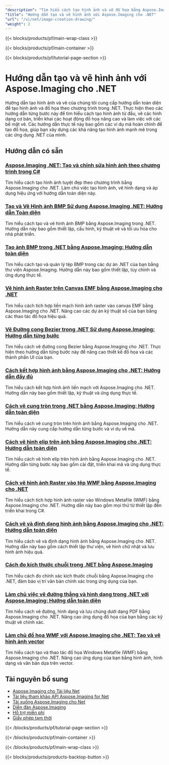 ```yaml
---
"description": "Tìm hiểu cách tạo hình ảnh và vẽ đồ họa bằng Aspose.Imaging cho .NET với hướng dẫn toàn diện về chức năng vẽ cốt lõi."
"title": "Hướng dẫn tạo và vẽ hình ảnh với Aspose.Imaging cho .NET"
"url": "/vi/net/image-creation-drawing/"
"weight": 2
---
```


{{< blocks/products/pf/main-wrap-class >}}

{{< blocks/products/pf/main-container >}}

{{< blocks/products/pf/tutorial-page-section >}}
# Hướng dẫn tạo và vẽ hình ảnh với Aspose.Imaging cho .NET

Hướng dẫn tạo hình ảnh và vẽ của chúng tôi cung cấp hướng dẫn toàn diện để tạo hình ảnh và đồ họa theo chương trình trong .NET. Thực hiện theo các hướng dẫn từng bước này để tìm hiểu cách tạo hình ảnh từ đầu, vẽ các hình dạng cơ bản, triển khai các hoạt động đồ họa nâng cao và làm việc với các bề mặt vẽ. Các hướng dẫn thực tế này bao gồm các ví dụ mã hoàn chỉnh để tạo đồ họa, giúp bạn xây dựng các khả năng tạo hình ảnh mạnh mẽ trong các ứng dụng .NET của mình.

## Hướng dẫn có sẵn

### [Aspose.Imaging .NET: Tạo và chỉnh sửa hình ảnh theo chương trình trong C#](./aspose-imaging-net-create-images-programmatically/)
Tìm hiểu cách tạo hình ảnh tuyệt đẹp theo chương trình bằng Aspose.Imaging cho .NET. Làm chủ việc tạo hình ảnh, vẽ hình dạng và áp dụng hiệu ứng với hướng dẫn toàn diện này.

### [Tạo và Vẽ Hình ảnh BMP Sử dụng Aspose.Imaging .NET: Hướng dẫn Toàn diện](./create-draw-bmp-images-aspose-imaging-net/)
Tìm hiểu cách tạo và vẽ hình ảnh BMP bằng Aspose.Imaging trong .NET. Hướng dẫn này bao gồm thiết lập, cấu hình, kỹ thuật vẽ và tối ưu hóa cho nhà phát triển.

### [Tạo ảnh BMP trong .NET bằng Aspose.Imaging: Hướng dẫn toàn diện](./create-bmp-image-aspose-imaging-dotnet/)
Tìm hiểu cách tạo và quản lý tệp BMP trong các dự án .NET của bạn bằng thư viện Aspose.Imaging. Hướng dẫn này bao gồm thiết lập, tùy chỉnh và ứng dụng thực tế.

### [Vẽ hình ảnh Raster trên Canvas EMF bằng Aspose.Imaging cho .NET](./draw-raster-images-emf-canvas-aspose-imaging-dotnet/)
Tìm hiểu cách tích hợp liền mạch hình ảnh raster vào canvas EMF bằng Aspose.Imaging cho .NET. Nâng cao các dự án kỹ thuật số của bạn bằng các thao tác đồ họa hiệu quả.

### [Vẽ Đường cong Bezier trong .NET Sử dụng Aspose.Imaging: Hướng dẫn từng bước](./draw-bezier-curves-aspose-imaging-net/)
Tìm hiểu cách vẽ đường cong Bezier bằng Aspose.Imaging cho .NET. Thực hiện theo hướng dẫn từng bước này để nâng cao thiết kế đồ họa và các thành phần UI của bạn.

### [Cách kết hợp hình ảnh bằng Aspose.Imaging cho .NET: Hướng dẫn đầy đủ](./combine-images-aspose-imaging-net-guide/)
Tìm hiểu cách kết hợp hình ảnh liền mạch với Aspose.Imaging cho .NET. Hướng dẫn này bao gồm thiết lập, kỹ thuật và ứng dụng thực tế.

### [Cách vẽ cung tròn trong .NET bằng Aspose.Imaging: Hướng dẫn toàn diện](./drawing-arcs-aspose-imaging-net/)
Tìm hiểu cách vẽ cung tròn trên hình ảnh bằng Aspose.Imaging cho .NET. Hướng dẫn này cung cấp hướng dẫn từng bước và ví dụ về mã.

### [Cách vẽ hình elip trên ảnh bằng Aspose.Imaging cho .NET: Hướng dẫn toàn diện](./draw-ellipses-aspose-imaging-net/)
Tìm hiểu cách vẽ hình elip trên hình ảnh bằng Aspose.Imaging cho .NET. Hướng dẫn từng bước này bao gồm cài đặt, triển khai mã và ứng dụng thực tế.

### [Cách vẽ hình ảnh Raster vào tệp WMF bằng Aspose.Imaging cho .NET](./draw-raster-images-wmf-aspose-imaging-net/)
Tìm hiểu cách tích hợp hình ảnh raster vào Windows Metafile (WMF) bằng Aspose.Imaging cho .NET. Hướng dẫn này bao gồm mọi thứ từ thiết lập đến triển khai trong C#.

### [Cách vẽ và định dạng hình ảnh bằng Aspose.Imaging cho .NET: Hướng dẫn toàn diện](./draw-format-images-aspose-imaging-net/)
Tìm hiểu cách vẽ và định dạng hình ảnh bằng Aspose.Imaging cho .NET. Hướng dẫn này bao gồm cách thiết lập thư viện, vẽ hình chữ nhật và lưu hình ảnh hiệu quả.

### [Cách đo kích thước chuỗi trong .NET bằng Aspose.Imaging](./measure-string-dimensions-aspose-imaging-net/)
Tìm hiểu cách đo chính xác kích thước chuỗi bằng Aspose.Imaging cho .NET, đảm bảo vị trí văn bản chính xác trong ứng dụng của bạn.

### [Làm chủ việc vẽ đường thẳng và hình dạng trong .NET với Aspose.Imaging: Hướng dẫn toàn diện](./master-dotnet-drawing-aspose-imaging-lines-shapes/)
Tìm hiểu cách vẽ đường, hình dạng và lưu chúng dưới dạng PDF bằng Aspose.Imaging cho .NET. Nâng cao ứng dụng đồ họa của bạn bằng các kỹ thuật vẽ chính xác.

### [Làm chủ đồ họa WMF với Aspose.Imaging cho .NET: Tạo và vẽ hình ảnh vector](./aspose-imaging-dotnet-create-draw-wmf-graphics/)
Tìm hiểu cách tạo và thao tác đồ họa Windows Metafile (WMF) bằng Aspose.Imaging cho .NET. Nâng cao ứng dụng của bạn bằng hình ảnh, hình dạng và văn bản dựa trên vector.

## Tài nguyên bổ sung

- [Aspose.Imaging cho Tài liệu Net](https://docs.aspose.com/imaging/net/)
- [Tài liệu tham khảo API Aspose.Imaging for Net](https://reference.aspose.com/imaging/net/)
- [Tải xuống Aspose.Imaging cho Net](https://releases.aspose.com/imaging/net/)
- [Diễn đàn Aspose.Imaging](https://forum.aspose.com/c/imaging)
- [Hỗ trợ miễn phí](https://forum.aspose.com/)
- [Giấy phép tạm thời](https://purchase.aspose.com/temporary-license/)

{{< /blocks/products/pf/tutorial-page-section >}}

{{< /blocks/products/pf/main-container >}}

{{< /blocks/products/pf/main-wrap-class >}}

{{< blocks/products/products-backtop-button >}}